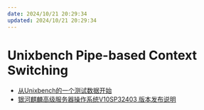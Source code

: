 ```yaml
---
date: 2024/10/21 20:29:34
updated: 2024/10/21 20:29:34
---
```


# Unixbench Pipe-based Context Switching

- [从Unixbench的一个测试数据开始](https://zhuanlan.zhihu.com/p/512676777)
- [银河麒麟高级服务器操作系统V10SP32403 版本发布说明](https://kylinos.cn/upload/product/20240626/56ab16e6572fdc9bf74ec2fed7f7885e.pdf)
